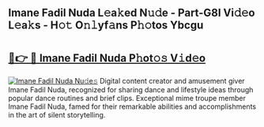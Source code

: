 ## Imane Fadil Nuda L𝚎a𝚔ed N𝚞𝚍e - Part-G8I Vi𝚍𝚎o L𝚎a𝚔s - H𝚘𝚝 O𝚗𝚕yf𝚊ns P𝚑𝚘tos Ybcgu

# <h2><a href="http://kf03m2.oniu.top/?m=Imane+Fadil+Nuda">🔗👉 🔴 Imane Fadil Nuda P𝚑ot𝚘𝚜 V𝚒d𝚎o</a></h2>

[![Imane Fadil Nuda Nu𝚍e𝚜](https://i.imgur.com/0qMVB7G.gif)](http://kf03m2.oniu.top/?m=Imane+Fadil+Nuda)
Digital content creator and amusement giver Imane Fadil Nuda, recognized for sharing dance and lifestyle ideas through popular dance routines and brief clips. Exceptional mime troupe member Imane Fadil Nuda, famed for their remarkable abilities and accomplishments in the art of silent storytelling.  

